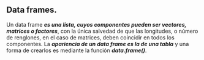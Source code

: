 ## Data frames.
Un data frame ***es una lista, cuyos componentes pueden ser vectores, matrices o factores***, con la única salvedad de que las longitudes, o número de renglones, en el caso de matrices, deben coincidir en todos los componentes. La ***apariencia de un data frame es la de una tabla*** y una forma de crearlos es mediante la función ***data.frame()***.
